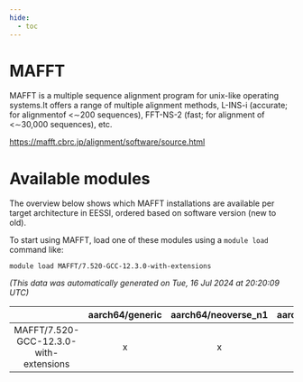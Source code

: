 ```yaml
---
hide:
  - toc
---
```


MAFFT
=====


MAFFT is a multiple sequence alignment program for unix-like operating systems.It offers a range of multiple alignment methods, L-INS-i (accurate; for alignmentof <∼200 sequences), FFT-NS-2 (fast; for alignment of <∼30,000 sequences), etc.

https://mafft.cbrc.jp/alignment/software/source.html
# Available modules


The overview below shows which MAFFT installations are available per target architecture in EESSI, ordered based on software version (new to old).

To start using MAFFT, load one of these modules using a `module load` command like:

```shell
module load MAFFT/7.520-GCC-12.3.0-with-extensions
```

*(This data was automatically generated on Tue, 16 Jul 2024 at 20:20:09 UTC)*  

| |aarch64/generic|aarch64/neoverse_n1|aarch64/neoverse_v1|x86_64/generic|x86_64/amd/zen2|x86_64/amd/zen3|x86_64/intel/haswell|x86_64/intel/skylake_avx512|
| :---: | :---: | :---: | :---: | :---: | :---: | :---: | :---: | :---: |
|MAFFT/7.520-GCC-12.3.0-with-extensions|x|x|x|x|x|x|x|x|
